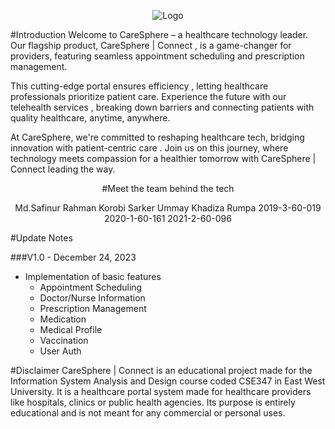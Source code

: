 <div align="center">

![Logo](https://imgur.com/aBDQqZV)

</div>

#Introduction
Welcome to CareSphere – a healthcare technology leader. Our flagship product, CareSphere | Connect , is a game-changer for providers, featuring seamless appointment scheduling and prescription management.

This cutting-edge portal ensures efficiency , letting healthcare professionals prioritize patient care. Experience the future with our telehealth services , breaking down barriers and connecting patients with quality healthcare, anytime, anywhere.

At CareSphere, we're committed to reshaping healthcare tech, bridging innovation with patient-centric care . Join us on this journey, where technology meets compassion for a healthier tomorrow with CareSphere | Connect leading the way.

<div align="center">

#Meet the team behind the tech

Md.Safinur Rahman Korobi Sarker Ummay Khadiza Rumpa
2019-3-60-019 2020-1-60-161 2021-2-60-096

</div>

#Update Notes

###V1.0 - December 24, 2023

- Implementation of basic features
  - Appointment Scheduling
  - Doctor/Nurse Information
  - Prescription Management
  - Medication
  - Medical Profile
  - Vaccination
  - User Auth

#Disclaimer
CareSphere | Connect is an educational project made for the Information System Analysis and Design course coded CSE347 in East West University. It is a healthcare portal system made for healthcare providers like hospitals, clinics or public health agencies. Its purpose is entirely educational and is not meant for any commercial or personal uses.
